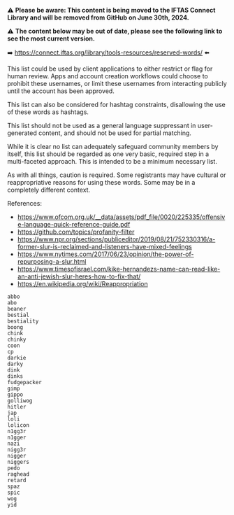 :warning: **Please be aware: This content is being moved to the IFTAS Connect Library and will be removed from GitHub on June 30th, 2024.**

:warning: **The content below may be out of date, please see the following link to see the most current version.**

:arrow_right: https://connect.iftas.org/library/tools-resources/reserved-words/ :arrow_left:

This list could be used by client applications to either restrict or flag for human review. Apps and account creation workflows could choose to prohibit these usernames, or limit these usernames from interacting publicly until the account has been approved. 

This list can also be considered for hashtag constraints, disallowing the use of these words as hashtags.

This list should not be used as a general language suppressant in user-generated content, and should not be used for partial matching.

While it is clear no list can adequately safeguard community members by itself, this list should be regarded as one very basic, required step in a multi-faceted approach. This is intended to be a minimum necessary list. 

As with all things, caution is required. Some registrants may have cultural or reappropriative reasons for using these words. Some may be in a completely different context.

References:
 - https://www.ofcom.org.uk/__data/assets/pdf_file/0020/225335/offensive-language-quick-reference-guide.pdf
 - https://github.com/topics/profanity-filter
 - https://www.npr.org/sections/publiceditor/2019/08/21/752330316/a-former-slur-is-reclaimed-and-listeners-have-mixed-feelings
 - https://www.nytimes.com/2017/06/23/opinion/the-power-of-repurposing-a-slur.html
 - https://www.timesofisrael.com/kike-hernandezs-name-can-read-like-an-anti-jewish-slur-heres-how-to-fix-that/
 - https://en.wikipedia.org/wiki/Reappropriation

```
abbo
abo
beaner
bestial
bestiality
boong
chink
chinky
coon
cp
darkie
darky
dink
dinks
fudgepacker
gimp
gippo
golliwog
hitler
jap
loli
lolicon
n1gg3r
n1gger
nazi
nigg3r
nigger
niggers
pedo
raghead
retard
spaz
spic
wog
yid
```
